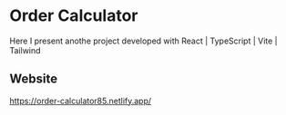 # Order Calculator

Here I present anothe project developed with React | TypeScript | Vite | Tailwind

## Website

https://order-calculator85.netlify.app/
